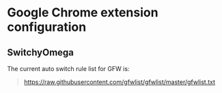 # Google Chrome extension configuration

## SwitchyOmega

The current auto switch rule list for GFW is:

> <https://raw.githubusercontent.com/gfwlist/gfwlist/master/gfwlist.txt>
